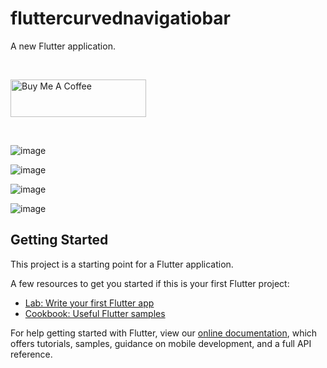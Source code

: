 # fluttercurvednavigatiobar

A new Flutter application.

<br>

<a href="https://www.buymeacoffee.com/smkamal" target="_blank"><img src="https://cdn.buymeacoffee.com/buttons/v2/default-blue.png" alt="Buy Me A Coffee" style="height: 60px !important;width: 217px !important;" ></a>

<br>


![image](https://github.com/shahi5472/Flutter-Bottom-Curved-NavigationBar-With-Pages/blob/master/screenshot/Simulator%20Screen%20Shot%20-%20iPhone%208%20-%202020-04-28%20at%2005.34.12.png)

![image](https://github.com/shahi5472/Flutter-Bottom-Curved-NavigationBar-With-Pages/blob/master/screenshot/Simulator%20Screen%20Shot%20-%20iPhone%208%20-%202020-04-28%20at%2005.34.18.png)

![image](https://github.com/shahi5472/Flutter-Bottom-Curved-NavigationBar-With-Pages/blob/master/screenshot/Simulator%20Screen%20Shot%20-%20iPhone%208%20-%202020-04-28%20at%2005.34.19.png)

![image](https://github.com/shahi5472/Flutter-Bottom-Curved-NavigationBar-With-Pages/blob/master/screenshot/Simulator%20Screen%20Shot%20-%20iPhone%208%20-%202020-04-28%20at%2005.34.22.png)

## Getting Started

This project is a starting point for a Flutter application.

A few resources to get you started if this is your first Flutter project:

- [Lab: Write your first Flutter app](https://flutter.dev/docs/get-started/codelab)
- [Cookbook: Useful Flutter samples](https://flutter.dev/docs/cookbook)

For help getting started with Flutter, view our
[online documentation](https://flutter.dev/docs), which offers tutorials,
samples, guidance on mobile development, and a full API reference.
